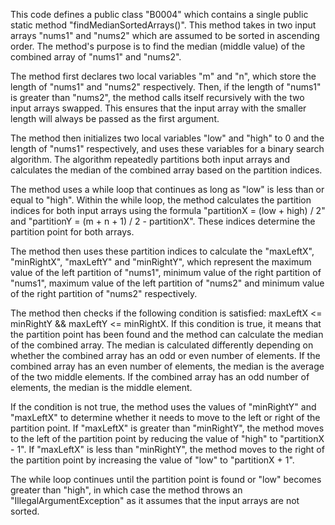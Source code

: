 This code defines a public class "B0004" which contains a single public static method "findMedianSortedArrays()". This method takes in two input arrays "nums1" and "nums2" which are assumed to be sorted in ascending order. The method's purpose is to find the median (middle value) of the combined array of "nums1" and "nums2".

The method first declares two local variables "m" and "n", which store the length of "nums1" and "nums2" respectively. Then, if the length of "nums1" is greater than "nums2", the method calls itself recursively with the two input arrays swapped. This ensures that the input array with the smaller length will always be passed as the first argument.

The method then initializes two local variables "low" and "high" to 0 and the length of "nums1" respectively, and uses these variables for a binary search algorithm. The algorithm repeatedly partitions both input arrays and calculates the median of the combined array based on the partition indices.

The method uses a while loop that continues as long as "low" is less than or equal to "high". Within the while loop, the method calculates the partition indices for both input arrays using the formula "partitionX = (low + high) / 2" and "partitionY = (m + n + 1) / 2 - partitionX". These indices determine the partition point for both arrays.

The method then uses these partition indices to calculate the "maxLeftX", "minRightX", "maxLeftY" and "minRightY", which represent the maximum value of the left partition of "nums1", minimum value of the right partition of "nums1", maximum value of the left partition of "nums2" and minimum value of the right partition of "nums2" respectively.

The method then checks if the following condition is satisfied: maxLeftX <= minRightY && maxLeftY <= minRightX. If this condition is true, it means that the partition point has been found and the method can calculate the median of the combined array. The median is calculated differently depending on whether the combined array has an odd or even number of elements. If the combined array has an even number of elements, the median is the average of the two middle elements. If the combined array has an odd number of elements, the median is the middle element.

If the condition is not true, the method uses the values of "minRightY" and "maxLeftX" to determine whether it needs to move to the left or right of the partition point. If "maxLeftX" is greater than "minRightY", the method moves to the left of the partition point by reducing the value of "high" to "partitionX - 1". If "maxLeftX" is less than "minRightY", the method moves to the right of the partition point by increasing the value of "low" to "partitionX + 1".

The while loop continues until the partition point is found or "low" becomes greater than "high", in which case the method throws an "IllegalArgumentException" as it assumes that the input arrays are not sorted.



